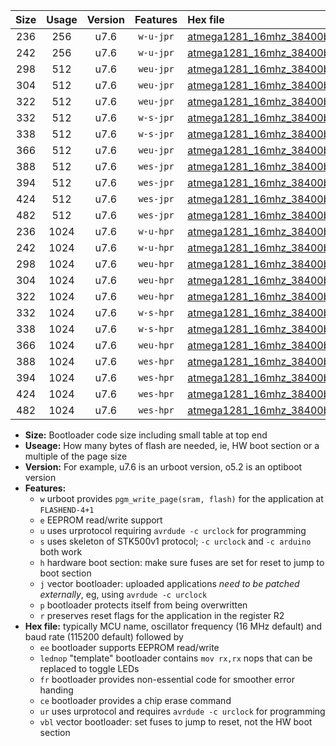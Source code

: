 |Size|Usage|Version|Features|Hex file|
|:-:|:-:|:-:|:-:|:--|
|236|256|u7.6|`w-u-jpr`|[atmega1281_16mhz_38400bps_ur_vbl.hex](https://raw.githubusercontent.com/stefanrueger/urboot/main//atmega1281_16mhz_38400bps_ur_vbl.hex)|
|242|256|u7.6|`w-u-jpr`|[atmega1281_16mhz_38400bps_lednop_ur_vbl.hex](https://raw.githubusercontent.com/stefanrueger/urboot/main//atmega1281_16mhz_38400bps_lednop_ur_vbl.hex)|
|298|512|u7.6|`weu-jpr`|[atmega1281_16mhz_38400bps_ee_ur_vbl.hex](https://raw.githubusercontent.com/stefanrueger/urboot/main//atmega1281_16mhz_38400bps_ee_ur_vbl.hex)|
|304|512|u7.6|`weu-jpr`|[atmega1281_16mhz_38400bps_ee_lednop_ur_vbl.hex](https://raw.githubusercontent.com/stefanrueger/urboot/main//atmega1281_16mhz_38400bps_ee_lednop_ur_vbl.hex)|
|322|512|u7.6|`weu-jpr`|[atmega1281_16mhz_38400bps_ee_lednop_fr_ur_vbl.hex](https://raw.githubusercontent.com/stefanrueger/urboot/main//atmega1281_16mhz_38400bps_ee_lednop_fr_ur_vbl.hex)|
|332|512|u7.6|`w-s-jpr`|[atmega1281_16mhz_38400bps_vbl.hex](https://raw.githubusercontent.com/stefanrueger/urboot/main//atmega1281_16mhz_38400bps_vbl.hex)|
|338|512|u7.6|`w-s-jpr`|[atmega1281_16mhz_38400bps_lednop_vbl.hex](https://raw.githubusercontent.com/stefanrueger/urboot/main//atmega1281_16mhz_38400bps_lednop_vbl.hex)|
|366|512|u7.6|`weu-jpr`|[atmega1281_16mhz_38400bps_ee_lednop_fr_ce_ur_vbl.hex](https://raw.githubusercontent.com/stefanrueger/urboot/main//atmega1281_16mhz_38400bps_ee_lednop_fr_ce_ur_vbl.hex)|
|388|512|u7.6|`wes-jpr`|[atmega1281_16mhz_38400bps_ee_vbl.hex](https://raw.githubusercontent.com/stefanrueger/urboot/main//atmega1281_16mhz_38400bps_ee_vbl.hex)|
|394|512|u7.6|`wes-jpr`|[atmega1281_16mhz_38400bps_ee_lednop_vbl.hex](https://raw.githubusercontent.com/stefanrueger/urboot/main//atmega1281_16mhz_38400bps_ee_lednop_vbl.hex)|
|424|512|u7.6|`wes-jpr`|[atmega1281_16mhz_38400bps_ee_lednop_fr_vbl.hex](https://raw.githubusercontent.com/stefanrueger/urboot/main//atmega1281_16mhz_38400bps_ee_lednop_fr_vbl.hex)|
|482|512|u7.6|`wes-jpr`|[atmega1281_16mhz_38400bps_ee_lednop_fr_ce_vbl.hex](https://raw.githubusercontent.com/stefanrueger/urboot/main//atmega1281_16mhz_38400bps_ee_lednop_fr_ce_vbl.hex)|
|236|1024|u7.6|`w-u-hpr`|[atmega1281_16mhz_38400bps_ur.hex](https://raw.githubusercontent.com/stefanrueger/urboot/main//atmega1281_16mhz_38400bps_ur.hex)|
|242|1024|u7.6|`w-u-hpr`|[atmega1281_16mhz_38400bps_lednop_ur.hex](https://raw.githubusercontent.com/stefanrueger/urboot/main//atmega1281_16mhz_38400bps_lednop_ur.hex)|
|298|1024|u7.6|`weu-hpr`|[atmega1281_16mhz_38400bps_ee_ur.hex](https://raw.githubusercontent.com/stefanrueger/urboot/main//atmega1281_16mhz_38400bps_ee_ur.hex)|
|304|1024|u7.6|`weu-hpr`|[atmega1281_16mhz_38400bps_ee_lednop_ur.hex](https://raw.githubusercontent.com/stefanrueger/urboot/main//atmega1281_16mhz_38400bps_ee_lednop_ur.hex)|
|322|1024|u7.6|`weu-hpr`|[atmega1281_16mhz_38400bps_ee_lednop_fr_ur.hex](https://raw.githubusercontent.com/stefanrueger/urboot/main//atmega1281_16mhz_38400bps_ee_lednop_fr_ur.hex)|
|332|1024|u7.6|`w-s-hpr`|[atmega1281_16mhz_38400bps.hex](https://raw.githubusercontent.com/stefanrueger/urboot/main//atmega1281_16mhz_38400bps.hex)|
|338|1024|u7.6|`w-s-hpr`|[atmega1281_16mhz_38400bps_lednop.hex](https://raw.githubusercontent.com/stefanrueger/urboot/main//atmega1281_16mhz_38400bps_lednop.hex)|
|366|1024|u7.6|`weu-hpr`|[atmega1281_16mhz_38400bps_ee_lednop_fr_ce_ur.hex](https://raw.githubusercontent.com/stefanrueger/urboot/main//atmega1281_16mhz_38400bps_ee_lednop_fr_ce_ur.hex)|
|388|1024|u7.6|`wes-hpr`|[atmega1281_16mhz_38400bps_ee.hex](https://raw.githubusercontent.com/stefanrueger/urboot/main//atmega1281_16mhz_38400bps_ee.hex)|
|394|1024|u7.6|`wes-hpr`|[atmega1281_16mhz_38400bps_ee_lednop.hex](https://raw.githubusercontent.com/stefanrueger/urboot/main//atmega1281_16mhz_38400bps_ee_lednop.hex)|
|424|1024|u7.6|`wes-hpr`|[atmega1281_16mhz_38400bps_ee_lednop_fr.hex](https://raw.githubusercontent.com/stefanrueger/urboot/main//atmega1281_16mhz_38400bps_ee_lednop_fr.hex)|
|482|1024|u7.6|`wes-hpr`|[atmega1281_16mhz_38400bps_ee_lednop_fr_ce.hex](https://raw.githubusercontent.com/stefanrueger/urboot/main//atmega1281_16mhz_38400bps_ee_lednop_fr_ce.hex)|

- **Size:** Bootloader code size including small table at top end
- **Useage:** How many bytes of flash are needed, ie, HW boot section or a multiple of the page size
- **Version:** For example, u7.6 is an urboot version, o5.2 is an optiboot version
- **Features:**
  + `w` urboot provides `pgm_write_page(sram, flash)` for the application at `FLASHEND-4+1`
  + `e` EEPROM read/write support
  + `u` uses urprotocol requiring `avrdude -c urclock` for programming
  + `s` uses skeleton of STK500v1 protocol; `-c urclock` and `-c arduino` both work
  + `h` hardware boot section: make sure fuses are set for reset to jump to boot section
  + `j` vector bootloader: uploaded applications *need to be patched externally*, eg, using `avrdude -c urclock`
  + `p` bootloader protects itself from being overwritten
  + `r` preserves reset flags for the application in the register R2
- **Hex file:** typically MCU name, oscillator frequency (16 MHz default) and baud rate (115200 default) followed by
  + `ee` bootloader supports EEPROM read/write
  + `lednop` "template" bootloader contains `mov rx,rx` nops that can be replaced to toggle LEDs
  + `fr` bootloader provides non-essential code for smoother error handing
  + `ce` bootloader provides a chip erase command
  + `ur` uses urprotocol and requires `avrdude -c urclock` for programming
  + `vbl` vector bootloader: set fuses to jump to reset, not the HW boot section
